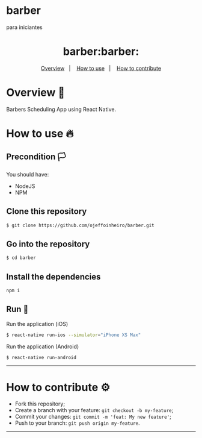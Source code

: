 # barber
 para iniciantes
<h1 align="center">
  barber:barber:
</h1>

<div align="center"></div>
  
<p align="center">
  <a href="#overview-book">Overview</a>&nbsp;&nbsp;&nbsp;|&nbsp;&nbsp;&nbsp;
  <a href="#how-to-use-fire">How to use</a>&nbsp;&nbsp;&nbsp;|&nbsp;&nbsp;&nbsp;
  <a href="#how-to-contribute-gear">How to contribute</a>
</p>

# Overview :book:
 <p>
  Barbers Scheduling App using React Native.
  </p>

# How to use :fire:
## Precondition :white_flag:
You should have:
- NodeJS
- NPM

## Clone this repository
```bash
$ git clone https://github.com/ojeffoinheiro/barber.git
```
## Go into the repository
```bash
$ cd barber
```
## Install the dependencies
```bash
npm i
```
## Run :iphone:
Run the application (iOS)
```bash
$ react-native run-ios --simulator="iPhone XS Max"
```
Run the application (Android)
```bash
$ react-native run-android
```
---

# How to contribute :gear:
- Fork this repository;
- Create a branch with your feature: `git checkout -b my-feature`;
- Commit your changes: `git commit -m 'feat: My new feature'`;
- Push to your branch: `git push origin my-feature`.

---
